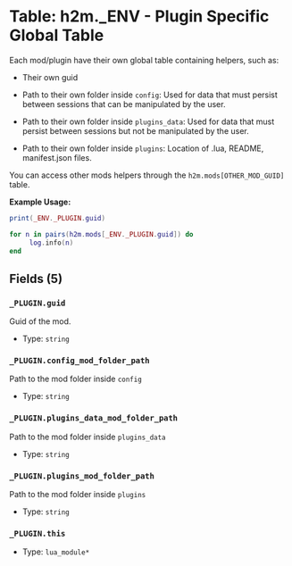 # Table: h2m._ENV - Plugin Specific Global Table

Each mod/plugin have their own global table containing helpers, such as:
- Their own guid

- Path to their own folder inside `config`: Used for data that must persist between sessions that can be manipulated by the user.

- Path to their own folder inside `plugins_data`: Used for data that must persist between sessions but not be manipulated by the user.

- Path to their own folder inside `plugins`: Location of .lua, README, manifest.json files.

You can access other mods helpers through the `h2m.mods[OTHER_MOD_GUID]` table.

**Example Usage:**

```lua
print(_ENV._PLUGIN.guid)

for n in pairs(h2m.mods[_ENV._PLUGIN.guid]) do
     log.info(n)
end
```

## Fields (5)

### `_PLUGIN.guid`

Guid of the mod.

- Type: `string`

### `_PLUGIN.config_mod_folder_path`

Path to the mod folder inside `config`

- Type: `string`

### `_PLUGIN.plugins_data_mod_folder_path`

Path to the mod folder inside `plugins_data`

- Type: `string`

### `_PLUGIN.plugins_mod_folder_path`

Path to the mod folder inside `plugins`

- Type: `string`

### `_PLUGIN.this`

- Type: `lua_module*`

